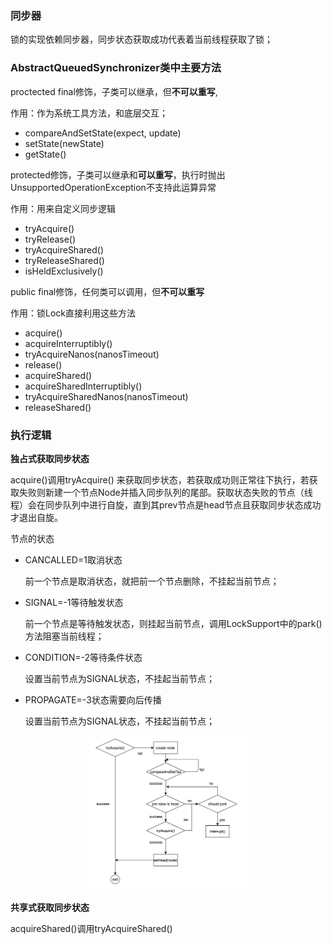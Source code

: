 ### 同步器

锁的实现依赖同步器，同步状态获取成功代表着当前线程获取了锁；

### AbstractQueuedSynchronizer类中主要方法

proctected final修饰，子类可以继承，但**不可以重写**,

作用：作为系统工具方法，和底层交互；

* compareAndSetState(expect, update)  
* setState(newState)  
* getState()

protected修饰，子类可以继承和**可以重写**，执行时抛出 UnsupportedOperationException不支持此运算异常

作用：用来自定义同步逻辑

* tryAcquire()  
* tryRelease()  
* tryAcquireShared()  
* tryReleaseShared()  
* isHeldExclusively()

public final修饰，任何类可以调用，但**不可以重写**

作用：锁Lock直接利用这些方法

* acquire()  
* acquireInterruptibly()  
* tryAcquireNanos(nanosTimeout)  
* release()  
* acquireShared()  
* acquireSharedInterruptibly()
* tryAcquireSharedNanos(nanosTimeout)  
* releaseShared()

### 执行逻辑 

**独占式获取同步状态**

acquire()调用tryAcquire()  来获取同步状态，若获取成功则正常往下执行，若获取失败则新建一个节点Node并插入同步队列的尾部。获取状态失败的节点（线程）会在同步队列中进行自旋，直到其prev节点是head节点且获取同步状态成功才退出自旋。

节点的状态

* CANCALLED=1取消状态

  前一个节点是取消状态，就把前一个节点删除，不挂起当前节点；

* SIGNAL=-1等待触发状态

  前一个节点是等待触发状态，则挂起当前节点，调用LockSupport中的park()方法阻塞当前线程；

* CONDITION=-2等待条件状态

  设置当前节点为SIGNAL状态，不挂起当前节点；

* PROPAGATE=-3状态需要向后传播

  设置当前节点为SIGNAL状态，不挂起当前节点；
<center>
<img src="imgs/独占式同步器.png" width="50%" height="50%" />
</center>

**共享式获取同步状态**

acquireShared()调用tryAcquireShared()

